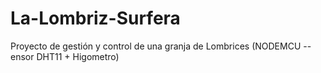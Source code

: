 # La-Lombriz-Surfera
Proyecto de gestión y control de una granja de Lombrices (NODEMCU -- ensor DHT11 + Higometro)
